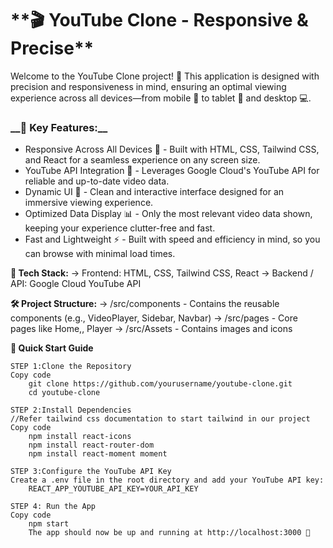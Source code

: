 <h1>**🎬 YouTube Clone - Responsive & Precise**</h1>
Welcome to the YouTube Clone project! 🌟 This application is designed with precision and responsiveness in mind, ensuring an optimal viewing experience across all devices—from mobile 📱 to tablet 📒 and desktop 💻.

<h3>__🌟 Key Features:__</h3>
<ul>
    <li>Responsive Across All Devices 📏 - Built with HTML, CSS, Tailwind CSS, and React for a seamless experience on any screen size.</li>
    <li>YouTube API Integration 🔗 - Leverages Google Cloud's YouTube API for reliable and up-to-date video data.</li>
    <li>Dynamic UI 🎨 - Clean and interactive interface designed for an immersive viewing experience.</li>
    <li>Optimized Data Display 📊 - Only the most relevant video data shown, keeping your experience clutter-free and fast.</li>
    <li>Fast and Lightweight ⚡ - Built with speed and efficiency in mind, so you can browse with minimal load times.</li>
</ul>

    
__📐 Tech Stack:__
    -> Frontend: HTML, CSS, Tailwind CSS, React
    -> Backend / API: Google Cloud YouTube API
    
__🛠️ Project Structure:__
    -> /src/components - Contains the reusable components (e.g., VideoPlayer, Sidebar, Navbar)
    -> /src/pages - Core pages like Home,, Player
    -> /src/Assets - Contains images and icons
    
**🚀 Quick Start Guide**

    STEP 1:Clone the Repository
    Copy code
        git clone https://github.com/yourusername/youtube-clone.git
        cd youtube-clone
    
    STEP 2:Install Dependencies
    //Refer tailwind css documentation to start tailwind in our project
    Copy code
        npm install react-icons
        npm install react-router-dom
        npm install react-moment moment
        
    STEP 3:Configure the YouTube API Key
    Create a .env file in the root directory and add your YouTube API key:
        REACT_APP_YOUTUBE_API_KEY=YOUR_API_KEY

    STEP 4: Run the App
    Copy code
        npm start
        The app should now be up and running at http://localhost:3000 🎉
